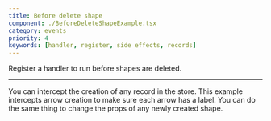 ```yaml
---
title: Before delete shape
component: ./BeforeDeleteShapeExample.tsx
category: events
priority: 4
keywords: [handler, register, side effects, records]
---
```


Register a handler to run before shapes are deleted.

---

You can intercept the creation of any record in the store. This example intercepts arrow creation to
make sure each arrow has a label. You can do the same thing to change the props of any newly created
shape.
